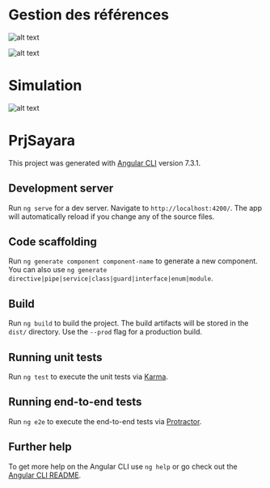 # Gestion des références

![alt text](https://raw.githubusercontent.com/Zahrachab/SayaraFront/master/cap1.png)

![alt text](https://raw.githubusercontent.com/Zahrachab/SayaraFront/master/Capture%20du%202019-09-16%2013-19-40.png)

# Simulation 

![alt text](https://raw.githubusercontent.com/Zahrachab/SayaraFront/master/cap2.png)

# PrjSayara

This project was generated with [Angular CLI](https://github.com/angular/angular-cli) version 7.3.1.

## Development server

Run `ng serve` for a dev server. Navigate to `http://localhost:4200/`. The app will automatically reload if you change any of the source files.

## Code scaffolding

Run `ng generate component component-name` to generate a new component. You can also use `ng generate directive|pipe|service|class|guard|interface|enum|module`.

## Build

Run `ng build` to build the project. The build artifacts will be stored in the `dist/` directory. Use the `--prod` flag for a production build.

## Running unit tests

Run `ng test` to execute the unit tests via [Karma](https://karma-runner.github.io).

## Running end-to-end tests

Run `ng e2e` to execute the end-to-end tests via [Protractor](http://www.protractortest.org/).

## Further help

To get more help on the Angular CLI use `ng help` or go check out the [Angular CLI README](https://github.com/angular/angular-cli/blob/master/README.md).

